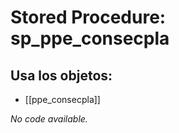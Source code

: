 # Stored Procedure: sp_ppe_consecpla

## Usa los objetos:
- [[ppe_consecpla]]

*No code available.*
